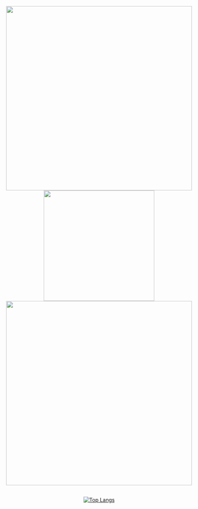 <img src="https://media.giphy.com/media/v1.Y2lkPTc5MGI3NjExY3ljY3kxY3B4MGV2dm5kOWRyOTc0Z2s2N3FtYXk2ZW5reDJyZGhreiZlcD12MV9pbnRlcm5hbF9naWZfYnlfaWQmY3Q9Zw/jUJgL0iByjsAS2MQH1/giphy.gif" style="width:100%;height:500px;object-fit:cover"/>


<div id="header" align="center">

  <img src="https://media.giphy.com/media/gui67fZ3xIneM/giphy.gif" width="300"/>
  <img src="https://media.giphy.com/media/v1.Y2lkPTc5MGI3NjExY3ljY3kxY3B4MGV2dm5kOWRyOTc0Z2s2N3FtYXk2ZW5reDJyZGhreiZlcD12MV9pbnRlcm5hbF9naWZfYnlfaWQmY3Q9Zw/jUJgL0iByjsAS2MQH1/giphy.gif" style="width:100%;height:500px;object-fit:cover"/>

  <div width="200"> 
  &nbsp;
    

 
  
    
   [![Top Langs](https://github-readme-stats.vercel.app/api/top-langs/?username=TanatornZ&layout=compact)](https://github.com/anuraghazra/github-readme-stats)
